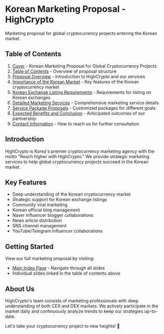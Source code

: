 # Korean Marketing Proposal - HighCrypto

Marketing proposal for global cryptocurrency projects entering the Korean market.

## Table of Contents

1. [Cover](./slide%201.html) - Korean Marketing Proposal for Global Cryptocurrency Projects
2. [Table of Contents](./slide%202.html) - Overview of proposal structure
3. [Proposal Overview](./slide%203.html) - Introduction to HighCrypto and our services
4. [Importance of the Korean Market](./slide%204-17.html) - Key features of the Korean cryptocurrency market
5. [Korean Exchange Listing Requirements](./slide%205-5.html) - Requirements for listing on Korean exchanges
6. [Detailed Marketing Services](./slide%206-3.html) - Comprehensive marketing service details
7. [Service Package Proposals](./slide%207-4.html) - Customized packages for different goals
8. [Expected Benefits and Conclusion](./slide%208-1.html) - Anticipated outcomes of our partnership
9. [Contact Information](./slide%209.html) - How to reach us for further consultation

## Introduction

HighCrypto is Korea's premier cryptocurrency marketing agency with the motto "Reach higher with HighCrypto." We provide strategic marketing services to help global cryptocurrency projects succeed in the Korean market.

## Key Features

- Deep understanding of the Korean cryptocurrency market
- Strategic support for Korean exchange listings
- Community viral marketing
- Korean official blog management
- Naver influencer blogger collaborations
- News article distribution
- SNS channel management
- YouTube/Telegram influencer collaborations

## Getting Started

View our full marketing proposal by visiting:

- [Main Index Page](./index.html) - Navigate through all slides
- Individual slides linked in the table of contents above

## About Us

HighCrypto's team consists of marketing professionals with deep understanding of both CEX and DEX markets. We actively participate in the market daily and continuously analyze trends to keep our strategies up-to-date.

Let's take your cryptocurrency project to new heights! 🚀
